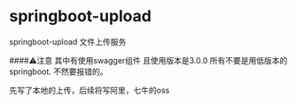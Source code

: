 # springboot-upload
springboot-upload 文件上传服务

####⚠️注意
其中有使用swagger组件 且使用版本是3.0.0 所有不要是用低版本的springboot.
不然要报错的。

先写了本地的上传，后续将写阿里，七牛的oss

